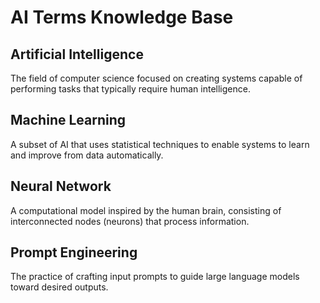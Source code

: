 # AI Terms Knowledge Base

## Artificial Intelligence
The field of computer science focused on creating systems capable of performing tasks that typically require human intelligence.

## Machine Learning
A subset of AI that uses statistical techniques to enable systems to learn and improve from data automatically.

## Neural Network
A computational model inspired by the human brain, consisting of interconnected nodes (neurons) that process information.

## Prompt Engineering
The practice of crafting input prompts to guide large language models toward desired outputs.
